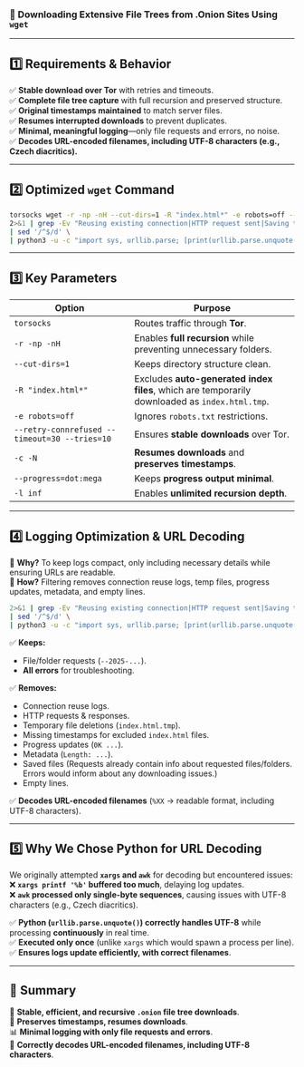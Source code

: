 ### **📜 Downloading Extensive File Trees from .Onion Sites Using `wget`**  

---

## **1️⃣ Requirements & Behavior**  
✅ **Stable download over Tor** with retries and timeouts.  
✅ **Complete file tree capture** with full recursion and preserved structure.  
✅ **Original timestamps maintained** to match server files.  
✅ **Resumes interrupted downloads** to prevent duplicates.  
✅ **Minimal, meaningful logging**—only file requests and errors, no noise.  
✅ **Decodes URL-encoded filenames, including UTF-8 characters (e.g., Czech diacritics).**  

---

## **2️⃣ Optimized `wget` Command**
```bash
torsocks wget -r -np -nH --cut-dirs=1 -R "index.html*" -e robots=off --retry-connrefused --timeout=30 --tries=10 -c -N --progress=dot:mega -l inf "http://site.onion/data1/" \
2>&1 | grep -Ev "Reusing existing connection|HTTP request sent|Saving to:|tmp since it should be rejected|\.{6}|^[[:space:]]*0K|^Length:|Last-modified header missing -- time-stamps turned off|’ saved \[" \
| sed '/^$/d' \
| python3 -u -c "import sys, urllib.parse; [print(urllib.parse.unquote(line.strip()), flush=True) for line in sys.stdin]" > data1_log.txt
```

---

## **3️⃣ Key Parameters**
| **Option**         | **Purpose** |
|--------------------|------------|
| `torsocks`        | Routes traffic through **Tor**. |
| `-r -np -nH`      | Enables **full recursion** while preventing unnecessary folders. |
| `--cut-dirs=1`    | Keeps directory structure clean. |
| `-R "index.html*"`| Excludes **auto-generated index files**, which are temporarily downloaded as `index.html.tmp`. |
| `-e robots=off`   | Ignores `robots.txt` restrictions. |
| `--retry-connrefused --timeout=30 --tries=10` | Ensures **stable downloads** over Tor. |
| `-c -N`           | **Resumes downloads** and **preserves timestamps**. |
| `--progress=dot:mega` | Keeps **progress output minimal**. |
| `-l inf`          | Enables **unlimited recursion depth**. |

---

## **4️⃣ Logging Optimization & URL Decoding**
📌 **Why?** To keep logs compact, only including necessary details while ensuring URLs are readable.  
📌 **How?** Filtering removes connection reuse logs, temp files, progress updates, metadata, and empty lines.

```bash
2>&1 | grep -Ev "Reusing existing connection|HTTP request sent|Saving to:|tmp since it should be rejected|\.{6}|^[[:space:]]*0K|^Length:|Last-modified header missing -- time-stamps turned off|’ saved \[" \
| sed '/^$/d' \
| python3 -u -c "import sys, urllib.parse; [print(urllib.parse.unquote(line.strip()), flush=True) for line in sys.stdin]" > data1_log.txt
```

✅ **Keeps:**  
- File/folder requests (`--2025-...`).  
- **All errors** for troubleshooting.  

✅ **Removes:**  
- Connection reuse logs.  
- HTTP requests & responses.  
- Temporary file deletions (`index.html.tmp`).  
- Missing timestamps for excluded `index.html` files.  
- Progress updates (`0K ...`).  
- Metadata (`Length: ...`).  
- Saved files (Requests already contain info about requested files/folders. Errors would inform about any downloading issues.)
- Empty lines.  

✅ **Decodes URL-encoded filenames** (`%XX` → readable format, including UTF-8 characters).  

---

## **5️⃣ Why We Chose Python for URL Decoding**
We originally attempted **`xargs` and `awk`** for decoding but encountered issues:  
❌ **`xargs printf '%b'` buffered too much**, delaying log updates.  
❌ **`awk` processed only single-byte sequences**, causing issues with UTF-8 characters (e.g., Czech diacritics).  

✅ **Python (`urllib.parse.unquote()`) correctly handles UTF-8** while processing **continuously** in real time.  
✅ **Executed only once** (unlike `xargs` which would spawn a process per line).  
✅ **Ensures logs update efficiently, with correct filenames**.  

---

## **📌 Summary**
🚀 **Stable, efficient, and recursive `.onion` file tree downloads**.  
📂 **Preserves timestamps, resumes downloads**.  
📊 **Minimal logging with only file requests and errors**.  
🔡 **Correctly decodes URL-encoded filenames, including UTF-8 characters**.  